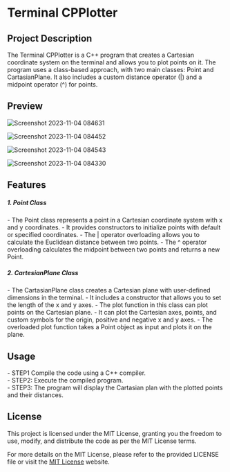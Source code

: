 <h1>Terminal CPPlotter</h1>

<h2>Project Description</h2>
<p>The Terminal CPPlotter is a C++ program that creates a Cartesian coordinate system on the terminal and allows you to plot points on it. The program uses a class-based approach, with two main classes: Point and CartasianPlane. It also includes a custom distance operator (|) and a midpoint operator (^) for points.</p>

<h2>Preview</h2>

![Screenshot 2023-11-04 084631](https://github.com/saiyam-sandhir/Terminal-CPPlotter/assets/86138251/4d0a5b07-47fa-4e83-a536-0f08e51d73d3)

![Screenshot 2023-11-04 084452](https://github.com/saiyam-sandhir/Terminal-CPPlotter/assets/86138251/7f67e56b-9e06-40b5-81f4-d2da295f4260)

![Screenshot 2023-11-04 084543](https://github.com/saiyam-sandhir/Terminal-CPPlotter/assets/86138251/2df39ec4-9c39-4e1a-bb0f-18341fcb254a)

![Screenshot 2023-11-04 084330](https://github.com/saiyam-sandhir/Terminal-CPPlotter/assets/86138251/6dbcb56a-a305-470e-9ced-83c3dba0daed)


<h2>Features</h2>
<h5>1. Point Class</h5>
- The Point class represents a point in a Cartesian coordinate system with x and y coordinates.
- It provides constructors to initialize points with default or specified coordinates.
- The | operator overloading allows you to calculate the Euclidean distance between two points.
- The ^ operator overloading calculates the midpoint between two points and returns a new Point.

<h5>2. CartesianPlane Class</h5>
- The CartasianPlane class creates a Cartesian plane with user-defined dimensions in the terminal.
- It includes a constructor that allows you to set the length of the x and y axes.
- The plot function in this class can plot points on the Cartesian plane.
- It can plot the Cartesian axes, points, and custom symbols for the origin, positive and negative x and y axes.
- The overloaded plot function takes a Point object as input and plots it on the plane.

<h2>Usage</h2>
- STEP1 Compile the code using a C++ compiler.</br>
- STEP2: Execute the compiled program.</br>
- STEP3: The program will display the Cartasian plan with the plotted points and their distances.
  
<h2>License</h2>
This project is licensed under the MIT License, granting you the freedom to use, modify, and distribute the code as per the MIT License terms.

For more details on the MIT License, please refer to the provided LICENSE file or visit the <a href="https://opensource.org/licenses/MIT">MIT License</a> website.
